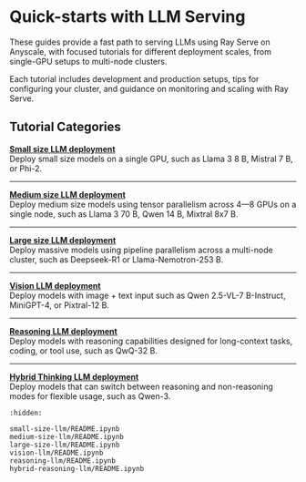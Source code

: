 # Quick-starts with LLM Serving

These guides provide a fast path to serving LLMs using Ray Serve on Anyscale, with focused tutorials for different deployment scales, from single-GPU setups to multi-node clusters.

Each tutorial includes development and production setups, tips for configuring your cluster, and guidance on monitoring and scaling with Ray Serve.

## Tutorial Categories

**[Small size LLM deployment](https://docs.ray.io/en/latest/ray-overview/examples/deployment-serve-llm/small-size-llm/notebook.html)**  
Deploy small size models on a single GPU, such as Llama 3 8&nbsp;B, Mistral 7&nbsp;B, or Phi-2.  

---

**[Medium size LLM deployment](https://docs.ray.io/en/latest/ray-overview/examples/deployment-serve-llm/medium-size-llm/notebook.html)**  
Deploy medium size models using tensor parallelism across 4—8 GPUs on a single node, such as Llama 3 70&nbsp;B, Qwen 14&nbsp;B, Mixtral 8x7&nbsp;B.  

---

**[Large size LLM deployment](https://docs.ray.io/en/latest/ray-overview/examples/deployment-serve-llm/large-size-llm/notebook.html)**  
Deploy massive models using pipeline parallelism across a multi-node cluster, such as Deepseek-R1 or Llama-Nemotron-253&nbsp;B.  

---

**[Vision LLM deployment](https://docs.ray.io/en/latest/ray-overview/examples/deployment-serve-llm/vision-llm/notebook.html)**  
Deploy models with image + text input such as Qwen 2.5-VL-7&nbsp;B-Instruct, MiniGPT-4, or Pixtral-12&nbsp;B.  

---

**[Reasoning LLM deployment](https://docs.ray.io/en/latest/ray-overview/examples/deployment-serve-llm/reasoning-llm/notebook.html)**  
Deploy models with reasoning capabilities designed for long-context tasks, coding, or tool use, such as QwQ-32&nbsp;B.  

---

**[Hybrid Thinking LLM deployment](https://docs.ray.io/en/latest/ray-overview/examples/deployment-serve-llm/notebooks/hybrid-reasoning-llm.html)**  
Deploy models that can switch between reasoning and non-reasoning modes for flexible usage, such as Qwen-3.

```{toctree}
:hidden:

small-size-llm/README.ipynb
medium-size-llm/README.ipynb
large-size-llm/README.ipynb
vision-llm/README.ipynb
reasoning-llm/README.ipynb
hybrid-reasoning-llm/README.ipynb
```

